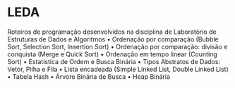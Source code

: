 # LEDA
Roteiros de programação desenvolvidos na disciplina de Laboratório de Estruturas de Dados e Algoritmos
•	Ordenação por comparação (Bubble Sort, Selection Sort, Insertion Sort)
•	Ordenação por comparação: divisão e conquista (Merge e Quick Sort)
•	Ordenação em tempo linear (Counting Sort)
•	Estatística de Ordem e Busca Binária
•	Tipos Abstratos de Dados: Vetor, Pilha e Fila
•	Lista encadeada (Simple Linked List, Double Linked List)
•	Tabela Hash
•	Árvore Binária de Busca
•	Heap Binária
